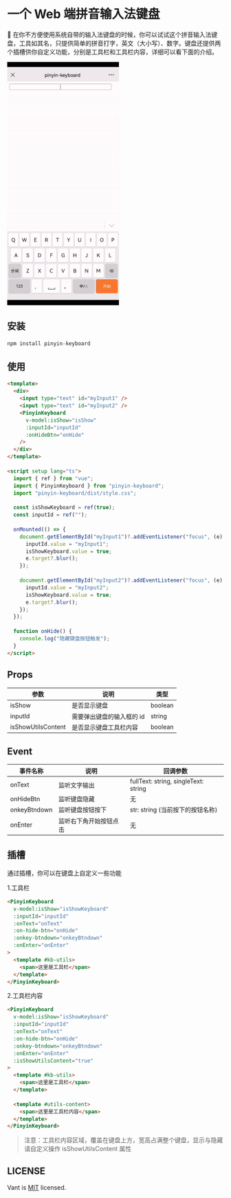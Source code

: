# 一个 Web 端拼音输入法键盘

🚀 在你不方便使用系统自带的输入法键盘的时候，你可以试试这个拼音输入法键盘，工具如其名，只提供简单的拼音打字，英文（大小写）、数字。键盘还提供两个插槽供你自定义功能，分别是工具栏和工具栏内容，详细可以看下面的介绍。

![预览](./docs//preview001.gif)

## 安装

```js
npm install pinyin-keyboard
```

## 使用

```html
<template>
  <div>
    <input type="text" id="myInput1" />
    <input type="text" id="myInput2" />
    <PinyinKeyboard
      v-model:isShow="isShow"
      :inputId="inputId"
      :onHideBtn="onHide"
    />
  </div>
</template>

<script setup lang="ts">
  import { ref } from "vue";
  import { PinyinKeyboard } from "pinyin-keyboard";
  import "pinyin-keyboard/dist/style.css";

  const isShowKeyboard = ref(true);
  const inputId = ref("");

  onMounted(() => {
    document.getElementById("myInput1")?.addEventListener("focus", (e) => {
      inputId.value = "myInput1";
      isShowKeyboard.value = true;
      e.target?.blur();
    });

    document.getElementById("myInput2")?.addEventListener("focus", (e) => {
      inputId.value = "myInput2";
      isShowKeyboard.value = true;
      e.target?.blur();
    });
  });

  function onHide() {
    console.log("隐藏键盘按钮触发");
  }
</script>
```

## Props

| 参数               | 说明                      | 类型    |
| ------------------ | ------------------------- | ------- |
| isShow             | 是否显示键盘              | boolean |
| inputId            | 需要弹出键盘的输入框的 id | string  |
| isShowUtilsContent | 是否显示键盘工具栏内容    | boolean |

## Event

| 事件名称     | 说明                   | 回调参数                             |
| ------------ | ---------------------- | ------------------------------------ |
| onText       | 监听文字输出           | fullText: string, singleText: string |
| onHideBtn    | 监听键盘隐藏           | 无                                   |
| onkeyBtndown | 监听键盘按钮按下       | str: string (当前按下的按钮名称)     |
| onEnter      | 监听右下角开始按钮点击 | 无                                   |

## 插槽

通过插槽，你可以在键盘上自定义一些功能

1.工具栏

```html
<PinyinKeyboard
  v-model:isShow="isShowKeyboard"
  :inputId="inputId"
  :onText="onText"
  :on-hide-btn="onHide"
  :onkey-btndown="onkeyBtndown"
  :onEnter="onEnter"
>
  <template #kb-utils>
    <span>这里是工具栏</span>
  </template>
</PinyinKeyboard>
```

2.工具栏内容

```html
<PinyinKeyboard
  v-model:isShow="isShowKeyboard"
  :inputId="inputId"
  :onText="onText"
  :on-hide-btn="onHide"
  :onkey-btndown="onkeyBtndown"
  :onEnter="onEnter"
  :isShowUtilsContent="true"
>
  <template #kb-utils>
    <span>这里是工具栏</span>
  </template>

  <template #utils-content>
    <span>这里是工具栏内容</span>
  </template>
</PinyinKeyboard>
```

> 注意：工具栏内容区域，覆盖在键盘上方，宽高占满整个键盘，显示与隐藏请自定义操作 isShowUtilsContent 属性

## LICENSE

Vant is [MIT](https://github.com/youzan/vant/blob/main/LICENSE) licensed.
